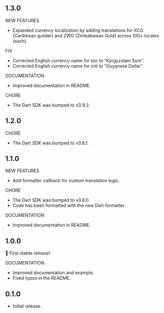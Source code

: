 ## 1.3.0

NEW FEATURES

- Expanded currency localization by adding translations for XCG (Caribbean guilder) and ZWG (Zimbabwean Gold) across 100+ locales (each).

FIX

- Corrected English currency name for `KGS` to "Kyrgyzstani Som".
- Corrected English currency name for `GYD` to "Guyanese Dollar".

DOCUMENTATION

- Improved documentation in README.

CHORE

- The Dart SDK was bumped to v3.9.2.

## 1.2.0

CHORE

- The Dart SDK was bumped to v3.8.1.

## 1.1.0

NEW FEATURES

- Add formatter callback for custom translation logic.

CHORE

- The Dart SDK was bumped to v3.8.0.
- Code has been formatted with the new Dart formatter.

DOCUMENTATION

- Improved documentation in README.

## 1.0.0

🎉 First stable release!

DOCUMENTATION

- Improved documentation and example.
- Fixed typos in the README.

## 0.1.0

- Initial release.
